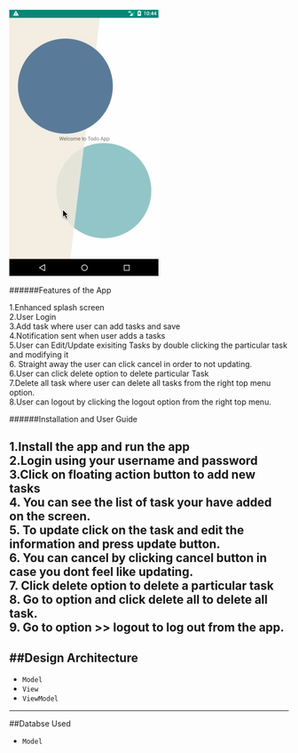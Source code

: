 
![](app/src/main/res/drawable/todoapp.gif)

######Features of the App<br>

1.Enhanced splash screen<br>
2.User Login <br>
3.Add task where user can add tasks and save<br>
4.Notification sent when user adds a tasks<br>
5.User can Edit/Update exisiting Tasks by double clicking the particular task and modifying it <br>
6. Straight away the user can click cancel in order to not updating.  
6.User can click delete option to delete particular Task<br>
7.Delete all task where user can delete all tasks from the right top menu option.<br>
8.User can logout by clicking the logout option from the right top menu.


######Installation and User Guide<br>

1.Install the app and run the app<br>
2.Login using your username and password<br>
3.Click on floating action button to add new tasks<br>
4. You can see the list of task your have added on the screen.<br>
5. To update click on the task and edit the information and press update button.<br>
6. You can cancel by clicking cancel button in case you dont feel like updating.<br>
7. Click delete option to delete a particular task<br>
8. Go to option and click delete all to delete all task.<br>
9. Go to option >> logout to log out from the app.<br>
---
##Design Architecture
---
* `Model`  <br>
* `View`  <br>
* `ViewModel`  <br>
---

##Databse Used
* `Model`

